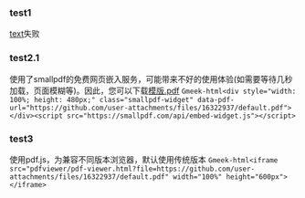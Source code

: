 ### test1
[text](https://htmlpreview.github.io/?https://github.com/beijiushare/beijiushare.github.io/blob/main/my-resourse/html/%E9%AB%98%E6%95%B0%E5%A4%8D%E4%B9%A0%E5%A4%A7%E4%B8%80%E4%B8%8B.html)失败

### test2.1
使用了smallpdf的免费网页嵌入服务，可能带来不好的使用体验(如需要等待几秒加载，页面模糊等)。因此，您可以下载[模版.pdf](https://github.com/user-attachments/files/16322944/default.pdf)
`Gmeek-html<div style="width: 100%; height: 480px;" class="smallpdf-widget" data-pdf-url="https://github.com/user-attachments/files/16322937/default.pdf"></div><script src="https://smallpdf.com/api/embed-widget.js"></script>`

### test3
使用pdf.js，为兼容不同版本浏览器，默认使用传统版本
`Gmeek-html<iframe src="pdfviewer/pdf-viewer.html?file=https://github.com/user-attachments/files/16322937/default.pdf" width="100%" height="600px"></iframe>`

